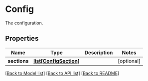 # Config

The configuration.
## Properties
Name | Type | Description | Notes
------------ | ------------- | ------------- | -------------
**sections** | [**list[ConfigSection]**](ConfigSection.md) |  | [optional] 

[[Back to Model list]](../README.md#documentation-for-models) [[Back to API list]](../README.md#documentation-for-api-endpoints) [[Back to README]](../README.md)


